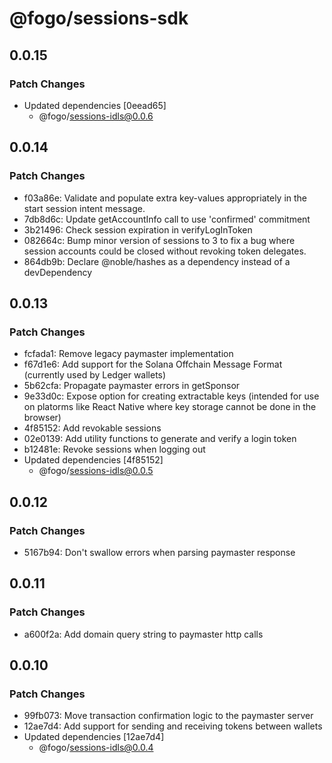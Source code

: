 # @fogo/sessions-sdk

## 0.0.15

### Patch Changes

- Updated dependencies [0eead65]
  - @fogo/sessions-idls@0.0.6

## 0.0.14

### Patch Changes

- f03a86e: Validate and populate extra key-values appropriately in the start session intent message.
- 7db8d6c: Update getAccountInfo call to use 'confirmed' commitment
- 3b21496: Check session expiration in verifyLogInToken
- 082664c: Bump minor version of sessions to 3 to fix a bug where session accounts could be closed without revoking token delegates.
- 864db9b: Declare @noble/hashes as a dependency instead of a devDependency

## 0.0.13

### Patch Changes

- fcfada1: Remove legacy paymaster implementation
- f67d1e6: Add support for the Solana Offchain Message Format (currently used by Ledger wallets)
- 5b62cfa: Propagate paymaster errors in getSponsor
- 9e33d0c: Expose option for creating extractable keys (intended for use on platorms like React Native where key storage cannot be done in the browser)
- 4f85152: Add revokable sessions
- 02e0139: Add utility functions to generate and verify a login token
- b12481e: Revoke sessions when logging out
- Updated dependencies [4f85152]
  - @fogo/sessions-idls@0.0.5

## 0.0.12

### Patch Changes

- 5167b94: Don't swallow errors when parsing paymaster response

## 0.0.11

### Patch Changes

- a600f2a: Add domain query string to paymaster http calls

## 0.0.10

### Patch Changes

- 99fb073: Move transaction confirmation logic to the paymaster server
- 12ae7d4: Add support for sending and receiving tokens between wallets
- Updated dependencies [12ae7d4]
  - @fogo/sessions-idls@0.0.4
